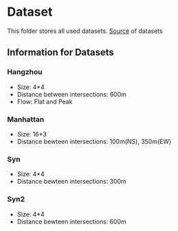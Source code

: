# Dataset
This folder stores all used datasets. [Source](https://traffic-signal-control.github.io/#open-datasets) of datasets

## Information for Datasets

### Hangzhou
* Size: 4*4
* Distance between intersections: 600m
* Flow: Flat and Peak 

### Manhattan
* Size: 16*3
* Distance bewteen intersections: 100m(NS), 350m(EW)

### Syn
* Size: 4*4
* Distance bewteen intersections: 300m
### Syn2
* Size: 4*4
* Distance bewteen intersections: 600m